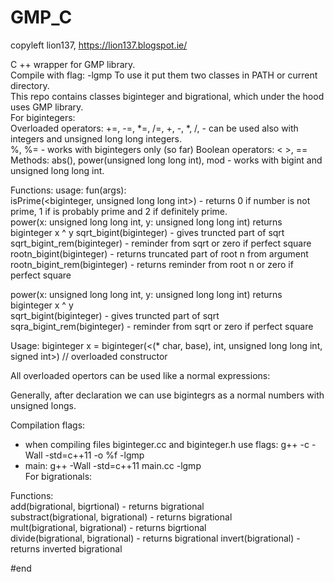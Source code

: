 # GMP_C
copyleft lion137, https://lion137.blogspot.ie/

C ++ wrapper for GMP library.    
Compile with flag: -lgmp
To use it put them two classes in PATH or current directory.   
This repo contains classes biginteger and bigrational, which under the hood uses GMP library.    
For bigintegers:    
Overloaded operators: +=, -=, *=, /=, +, -, *, /, - can be used also with integers and unsigned long long integers.       
%, %= - works with bigintegers only (so far)
Boolean operators: < >, ==    
Methods: abs(), power(unsigned long long int), mod - works with bigint and unsigned long long int.    

Functions: usage: fun(args):    
isPrime(<biginteger, unsigned long long int>)  - returns 0 if number is not prime, 1 if is probably prime and 2 if definitely prime.    
power(x: unsigned long long int, y: unsigned long long int) returns biginteger x ^ y 
sqrt_bigint(biginteger) - gives truncted part of sqrt
sqrt_bigint_rem(biginteger) - reminder from sqrt or zero if perfect square    
rootn_bigint(biginteger) - returns truncated part of root n from argument
rootn_bigint_rem(biginteger) - returns reminder from root n or zero if perfect square    
  
power(x: unsigned long long int, y: unsigned long long int) returns biginteger x ^ y     
sqrt_bigint(biginteger) - gives truncted part of sqrt    
sqra_bigint_rem(biginteger) - reminder from sqrt or zero if perfect square       

Usage:
biginteger x = biginteger(<(* char, base), int, unsigned long long int, signed int>) // overloaded constructor    

All overloaded opertors can be used like a normal expressions:    

Generally, after declaration we can use bigintegrs as a normal numbers with unsigned longs.

Compilation flags:
- when compiling files biginteger.cc and biginteger.h use flags: g++ -c -Wall  -std=c++11 -o %f -lgmp
- main: g++ -Wall -std=c++11 main.cc -lgmp    
For bigrationals:   

Functions:    
add(bigrational, bigrtional) - returns bigrational    
substract(bigrational, bigrational) - returns bigrational    
mult(bigrational, bigrational) - returns bigrtional    
divide(bigrational, bigrational) - returns bigrational
invert(bigrational) - returns inverted bigrational    		


#end
